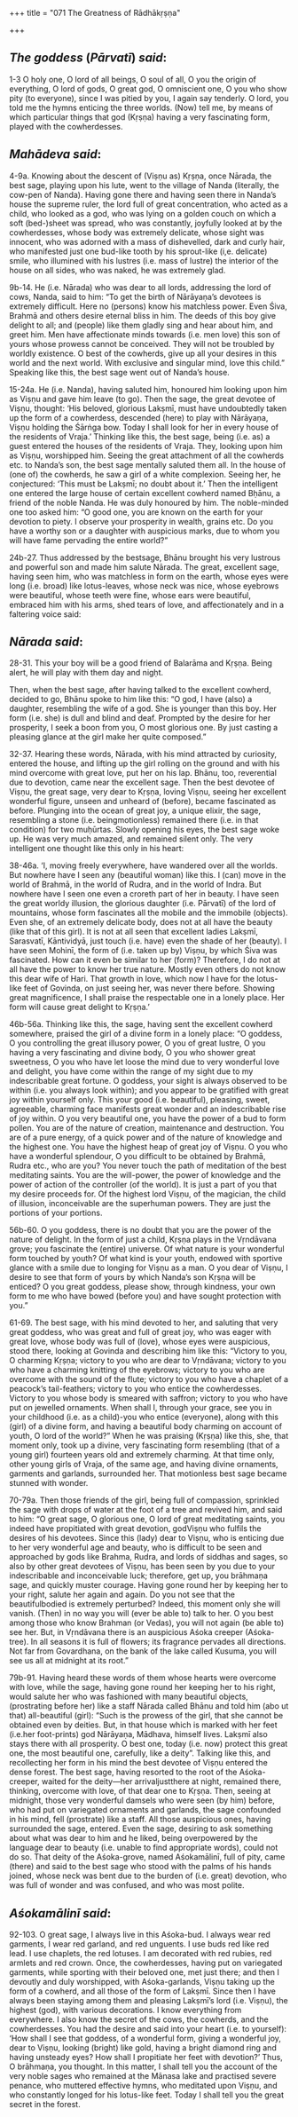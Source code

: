 +++
title = "071 The Greatness of Rādhākṛṣṇa"

+++
 

## *The goddess* (*Pārvatī*) *said*:

1-3 O holy one, O lord of all beings, O soul of all, O you the origin of everything, O lord of gods, O great god, O omniscient one, O you who show pity (to everyone), since I was pitied by you, I again say tenderly. O lord, you told me the hymns enticing the three worlds. (Now) tell me, by means of which particular things that god (Kṛṣṇa) having a very fascinating form, played with the cowherdesses.

## *Mahādeva said*:

4-9a. Knowing about the descent of (Viṣṇu as) Kṛṣṇa, once Nārada, the best sage, playing upon his lute, went to the village of Nanda (literally, the cow-pen of Nanda). Having gone there and having seen there in Nanda’s house the supreme ruler, the lord full of great concentration, who acted as a child, who looked as a god, who was lying on a golden couch on which a soft (bed-)sheet was spread, who was constantly, joyfully looked at by the cowherdesses, whose body was extremely delicate, whose sight was innocent, who was adorned with a mass of dishevelled, dark and curly hair, who manifested just one bud-like tooth by his sprout-like (i,e. delicate) smile, who illumined with his lustres (i.e. mass of lustre) the interior of the house on all sides, who was naked, he was extremely glad.

9b-14. He (i.e. Nārada) who was dear to all lords, addressing the lord of cows, Nanda, said to him: “To get the birth of Nārāyaṇa’s devotees is extremely difficult. Here no (persons) know his matchless power. Even Śiva, Brahmā and others desire eternal bliss in him. The deeds of this boy give delight to all; and (people) like them gladly sing and hear about him, and greet him. Men have affectionate minds towards (i.e. men love) this son of yours whose prowess cannot be conceived. They will not be troubled by worldly existence. O best of the cowherds, give up all your desires in this world and the next world. With exclusive and singular mind, love this child.” Speaking like this, the best sage went out of Nanda’s house.

15-24a. He (i.e. Nanda), having saluted him, honoured him looking upon him as Viṣṇu and gave him leave (to go). Then the sage, the great devotee of Viṣṇu, thought: ‘His beloved, glorious Lakṣmī, must have undoubtedly taken up the form of a cowherdess, descended (here) to play with Nārāyaṇa, Viṣṇu holding the Śārṅga bow. Today I shall look for her in every house of the residents of Vraja.’ Thinking like this, the best sage, being (i.e. as) a guest entered the houses of the residents of Vraja. They, looking upon him as Viṣṇu, worshipped him. Seeing the great attachment of all the cowherds etc. to Nanda’s son, the best sage mentally saluted them all. In the house of (one of) the cowherds, he saw a girl of a white complexion. Seeing her, he conjectured: ‘This must be Lakṣmī; no doubt about it.’ Then the intelligent one entered the large house of certain excellent cowherd named Bḥānu, a friend of the noble Nanda. He was duly honoured by him. The noble-minded one too asked him: “O good one, you are known on the earth for your devotion to piety. I observe your prosperity in wealth, grains etc. Do you have a worthy son or a daughter with auspicious marks, due to whom you will have fame pervading the entire world?”

24b-27. Thus addressed by the bestsage, Bhānu brought his very lustrous and powerful son and made him salute Nārada. The great, excellent sage, having seen him, who was matchless in form on the earth, whose eyes were long (i.e. broad) like lotus-leaves, whose neck was nice, whose eyebrows were beautiful, whose teeth were fine, whose ears were beautiful, embraced him with his arms, shed tears of love, and affectionately and in a faltering voice said:

## *Nārada said*:

28-31. This your boy will be a good friend of Balarāma and Kṛṣṇa. Being alert, he will play with them day and nigḥt.

Then, when the best sage, after having talked to the excellent cowherd, decided to go, Bhānu spoke to him like this: “O god, I have (also) a daughter, resembling the wife of a god. She is younger than this boy. Her form (i.e. she) is dull and blind and deaf. Prompted by the desire for her prosperity, I seek a boon from you, O most glorious one. By just casting a pleasing glance at the girl make her quite composed.”

32-37. Hearing these words, Nārada, with his mind attracted by curiosity, entered the house, and lifting up the girl rolling on the ground and with his mind overcome with great love, put her on his lap. Bhānu, too, reverential due to devotion, came near the excellent sage. Then the best devotee of Viṣṇu, the great sage, very dear to Kṛṣṇa, loving Viṣṇu, seeing her excellent wonderful figure, unseen and unheard of (before), became fascinated as before. Plunging into the ocean of great joy, a unique elixir, the sage, resembling a stone (i.e. beingmotionless) remained there (i.e. in that condition) for two muḥūrtas. Slowly opening his eyes, the best sage woke up. He was very much amazed, and remained silent only. The very intelligent one thought like this only in his heart:

38-46a. ‘I, moving freely everywhere, have wandered over all the worlds. But nowhere have I seen any (beautiful woman) like this. I (can) move in the world of Brahmā, in the world of Rudra, and in the world of Indra. But nowhere have I seen one even a croreth part of her in beauty. I have seen the great worldy illusion, the glorious daughter (i.e. Pārvatī) of the lord of mountains, whose form fascinates all the mobile and the immobile (objects). Even she, of an extremely delicate body, does not at all have the beauty (like that of this girl). It is not at all seen that excellent ladies Lakṣmī, Sarasvatī, Kāntividyā, just touch (i.e. have) even the shade of her (beauty). I have seen Mohinī, the form of (i.e. taken up by) Viṣṇu, by which Śiva was fascinated. How can it even be similar to her (form)? Therefore, I do not at all have the power to know her true nature. Mostly even others do not know this dear wife of Hari. That growth in love, which now I have for the lotus-like feet of Govinda, on just seeing her, was never there before. Showing great magnificence, I shall praise the respectable one in a lonely place. Her form will cause great delight to Kṛṣṇa.’

46b-56a. Thinking like this, the sage, having sent the excellent cowherd somewhere, praised the girl of a divine form in a lonely place: “O goddess, O you controlling the great illusory power, O you of great lustre, O you having a very fascinating and divine body, O you who shower great sweetness, O you who have let loose the mind due to very wonderful love and delight, you have come within the range of my sight due to my indescribable great fortune. O goddess, your sight is always observed to be within (i.e. you always look within); and you appear to be gratified with great joy within yourself only. This your good (i.e. beautiful), pleasing, sweet, agreeable, charming face manifests great wonder and an indescribable rise of joy within. O you very beautiful one, you have the power of a bud to form pollen. You are of the nature of creation, maintenance and destruction. You are of a pure energy, of a quick power and of the nature of knowledge and the highest one. You have the highest heap of great joy of Viṣṇu. O you who have a wonderful splendour, O you difficult to be obtained by Brahmā, Rudra etc., who are you? You never touch the path of meditation of the best meditating saints. You are the will-power, the power of knowledge and the power of action of the controller (of the world). It is just a part of you that my desire proceeds for. Of the highest lord Viṣṇu, of the magician, the child of illusion, inconceivable are the superhuman powers. They are just the portions of your portions.

56b-60. O you goddess, there is no doubt that you are the power of the nature of delight. In the form of just a child, Kṛṣṇa plays in the Vṛndāvana grove; you fascinate the (entire) universe. Of what nature is your wonderful form touched by youth? Of what kind is your youth, endowed with sportive glance with a smile due to longing for Viṣṇu as a man. O you dear of Viṣṇu, I desire to see that form of yours by which Nanda’s son Kṛṣṇa will be enticed? O you great goddess, please show, through kindness, your own form to me who have bowed (before you) and have sought protection with you.”

61-69. The best sage, with his mind devoted to her, and saluting that very great goddess, who was great and full of great joy, who was eager with great love, whose body was full of (love), whose eyes were auspicious, stood there, looking at Govinda and describing him like this: “Victory to you, O charming Kṛṣṇa; victory to you who are dear to Vṛndāvana; victory to you who have a charming knitting of the eyebrows; victory to you who are overcome with the sound of the flute; victory to you who have a chaplet of a peacock’s tail-feathers; victory to you who entice the cowherdesses. Victory to you whose body is smeared with saffron; victory to you who have put on jewelled ornaments. When shall I, through your grace, see you in your childhood (i.e. as a child)-you who entice (everyone), along with this (girl) of a divine form, and having a beautiful body charming on account of youth, O lord of the world?” When he was praising (Kṛṣṇa) like this, she, that moment only, took up a divine, very fascinating form resembling (that of a young girl) fourteen years old and extremely charming. At that time only, other young girls of Vraja, of the same age, and having divine ornaments, garments and garlands, surrounded her. That motionless best sage became stunned with wonder.

70-79a. Then those friends of the girl, being full of compassion, sprinkled the sage with drops of water at the foot of a tree and revived him, and said to him: “O great sage, O glorious one, O lord of great meditating saints, you indeed have propitiated with great devotion, godViṣṇu who fulfils the desires of his devotees. Since this (lady) dear to Viṣṇu, who is enticing due to her very wonderful age and beauty, who is difficult to be seen and approached by gods like Brahma, Rudra, and lords of siddhas and sages, so also by other great devotees of Viṣṇu, has been seen by you due to your indescribable and inconceivable luck; therefore, get up, you brāhmaṇa sage, and quickly muster courage. Having gone round her by keeping her to your right, salute her again and again. Do you not see that the beautifulbodied is extremely perturbed? Indeed, this moment only she will vanish. (Then) in no way you will (ever be able to) talk to her. O you best among those who know Brahman (or Vedas), you will not again (be able to) see her. But, in Vṛndāvana there is an auspicious Aśoka creeper (Aśoka-tree). In all seasons it is full of flowers; its fragrance pervades all directions. Not far from Govardhana, on the bank of the lake called Kusuma, you will see us all at midnight at its root.”

79b-91. Having heard these words of them whose hearts were overcome with love, while the sage, having gone round her keeping her to his right, would salute her who was fashioned with many beautiful objects, (prostrating before her) like a staff Nārada called Bhānu and told him (abo ut that) all-beautiful (girl): “Such is the prowess of the girl, that she cannot be obtained even by deities. But, in that house which is marked with her feet (i.e.her foot-prints) god Nārāyaṇa, Mādhava, himself lives. Lakṣmī also stays there with all prosperity. O best one, today (i.e. now) protect this great one, the most beautiful one, carefully, like a deity”. Talking like this, and recollecting her form in his mind the best devotee of Viṣṇu entered the dense forest. The best sage, having resorted to the root of the Aśoka-creeper, waited for the deity—her arrivaljustthere at night, remained there, thinking, overcome with love, of that dear one to Kṛṣṇa. Then, seeing at midnight, those very wonderful damsels who were seen (by him) before, who had put on variegated ornaments and garlands, the sage confounded in his mind, fell (prostrate) like a staff. All those auspicious ones, having surrounded the sage, entered. Even the sage, desiring to ask something about what was dear to him and he liked, being overpowered by the language dear to beauty (i.e. unable to find appropriate words), could not do so. That deity of the Aśoka-grove, named Aśokamālinī, full of pity, came (there) and said to the best sage who stood with the palms of his hands joined, whose neck was bent due to the burden of (i.e. great) devotion, who was full of wonder and was confused, and who was most polite.

## *Aśokamālinī said*:

92-103. O great sage, I always live in this Aśoka-bud. I always wear red garments, I wear red garland, and red unguents. I use buds red like red lead. I use chaplets, the red lotuses. I am decorated with red rubies, red armlets and red crown. Once, the cowherdesses, having put on variegated garments, while sporting with their beloved one, met just there; and then I devoutly and duly worshipped, with Aśoka-garlands, Viṣṇu taking up the form of a cowherd, and all those of the form of Lakṣmī. Since then I have always been staying among them and pleasing Lakṣmī’s lord (i.e. Viṣṇu), the highest (god), with various decorations. I know everything from everywhere. I also know the secret of the cows, the cowherds, and the cowherdesses. You had the desire and said into your heart (i.e. to yourself): ‘How shall I see that goddess, of a wonderful form, giving a wonderful joy, dear to Viṣṇu, looking (bright) like gold, having a bright diamond ring and having unsteady eyes? How shall I propitiate her feet with devotion?’ Thus, O brāhmaṇa, you thought. In this matter, I shall tell you the account of the very noble sages who remained at the Mānasa lake and practised severe penance, who muttered effective hymns, who meditated upon Viṣṇu, and who constantly longed for his lotus-like feet. Today I shall tell you the great secret in the forest.


